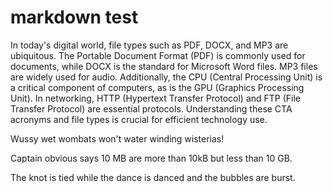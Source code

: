 # markdown test

In today's digital world, file types such as PDF, DOCX, and MP3 are ubiquitous. 
The Portable Document Format (PDF) is commonly used for documents, while DOCX is the standard for Microsoft Word files. 
MP3 files are widely used for audio. 
Additionally, the CPU (Central Processing Unit) is a critical component of computers, as is the GPU (Graphics Processing Unit). 
In networking, HTTP (Hypertext Transfer Protocol) and FTP (File Transfer Protocol) are essential protocols.
Understanding these CTA acronyms and file types is crucial for efficient technology use.

Wussy wet wombats won't water winding wisterias!

Captain obvious says 10 MB are more than 10kB but less than 10 GB.

The knot is tied while the dance is danced and the bubbles are burst. 